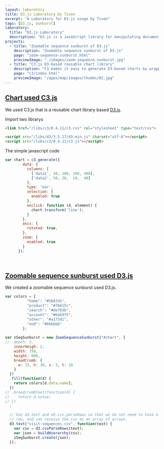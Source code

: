 ```yaml
---
layout: laboratory
title: D3.js Laboratory by Tiven
excerpt: "A Laboratory for D3.js usage by Tiven"
tags: [D3.js, Sunburst]
laboratory:
  title: "D3.js Laboratory"
  description: "D3.js is a JavaScript library for manipulating documents based on data. D3 helps you bring data to life using HTML, SVG, and CSS. D3’s emphasis on web standards gives you the full capabilities of modern browsers without tying yourself to a proprietary framework, combining powerful visualization components and a data-driven approach to DOM manipulation."
projects:
  - title: "Zoomable sequence sunburst of D3.js"
    description: "Zoomable sequence sunburst of D3.js"
    page: "zoom-sequence-sunburst.html"
    previewImage: "./images/zoom-sequence-sunburst.jpg"
  - title: "C3.js D3-based reusable chart library"
    description: "C3 makes it easy to generate D3-based charts by wrapping the code required to construct the entire chart. We don't need to write D3 code any more."
    page: "c3/index.html"
    previewImage: "/apps/map/images/thumbs/02.jpg"
---
```


## [Chart used C3.js][3]

We used C3.js that is a reusable chart library based [D3.js][1].

Import two librarys

```html
<link href="/libs/c3/0.4.11/c3.css" rel="stylesheet" type="text/css">

<script src="/libs/d3/3.5.17/d3.min.js" charset="utf-8"></script>
<script src="/libs/c3/0.4.11/c3.js"></script>
```

The simple javascript code

```javascript
var chart = c3.generate({
        data: {
          columns: [
            ['data1', 30, 200, 100, 400],
            ['data2', 50, 20,  10,  40]
          ],
          type: 'bar',
          selection: {
            enabled: true
          },
          onclick: function (d, element) {
            chart.transform('line');
          }
        },
        axis: {
          rotated: true,
        },
        zoom: {
          enabled: true
        }
      });
```

<br/>

## [Zoomable sequence sunburst used D3.js][2]

We created a zoomable sequence sunburst used D3.js.

```javascript
var colors = {
          "home": "#5687d1",
          "product": "#7b615c",
          "search": "#de783b",
          "account": "#6ab975",
          "other": "#a173d1",
          "end": "#bbbbbb"
        };
        
var zSeqSunburst = new ZoomSequenceSunburst("#chart", {
//  depth: 3,
    innerHeigh: 2,
    width: 750,
    height: 600,
    breadCrumb: {
      w: 75, h: 30, s: 3, t: 10
    }
  })
  .fill(function(d) {
    return colors[d.data.name];
  })
// .breadcrumbText(function(d) {
//    return d.value;
// })
  ;

  // Use d3.text and d3.csv.parseRows so that we do not need to have a header
  // row, and can receive the csv as an array of arrays.
  d3.text("visit-sequences.csv", function(text) {
    var csv = d3.csvParseRows(text);
    var json = buildHierarchy(csv);
    zSeqSunburst.create(json);
  });
```

[1]:https://d3js.org/
[2]:zoom-sequence-sunburst.html
[3]:c3/index.html

<!--
<section>
  <h4>Lists</h4>
  <div class="row">
    <div class="6u 12u$(xsmall)">
      <h5>Unordered</h5>
      <ul>
        <li>Dolor pulvinar etiam magna etiam.</li>
        <li>Sagittis adipiscing lorem eleifend.</li>
        <li>Felis enim feugiat dolore viverra.</li>
      </ul>
      <h5>Alternate</h5>
      <ul class="alt">
        <li>Dolor pulvinar etiam magna etiam.</li>
        <li>Sagittis adipiscing lorem eleifend.</li>
        <li>Felis enim feugiat dolore viverra.</li>
      </ul>
    </div>
    <div class="6u$ 12u$(xsmall)">
      <h5>Ordered</h5>
      <ol>
        <li>Dolor pulvinar etiam magna etiam.</li>
        <li>Etiam vel felis at lorem sed viverra.</li>
        <li>Felis enim feugiat dolore viverra.</li>
        <li>Dolor pulvinar etiam magna etiam.</li>
        <li>Etiam vel felis at lorem sed viverra.</li>
        <li>Felis enim feugiat dolore viverra.</li>
      </ol>
      <h5>Icons</h5>
      <ul class="icons">
        <li><a href="#" class="icon fa-twitter"><span class="label">Twitter</span></a></li>
        <li><a href="#" class="icon fa-facebook"><span class="label">Facebook</span></a></li>
        <li><a href="#" class="icon fa-instagram"><span class="label">Instagram</span></a></li>
        <li><a href="#" class="icon fa-github"><span class="label">Github</span></a></li>
        <li><a href="#" class="icon fa-dribbble"><span class="label">Dribbble</span></a></li>
        <li><a href="#" class="icon fa-tumblr"><span class="label">Tumblr</span></a></li>
      </ul>
    </div>
  </div>
  <h5>Actions</h5>
  <ul class="actions">
    <li><a href="#" class="button special">Default</a></li>
    <li><a href="#" class="button">Default</a></li>
  </ul>
  <ul class="actions small">
    <li><a href="#" class="button special small">Small</a></li>
    <li><a href="#" class="button small">Small</a></li>
  </ul>
  <div class="row">
    <div class="6u 12u$(small)">
      <ul class="actions vertical">
        <li><a href="#" class="button special">Default</a></li>
        <li><a href="#" class="button">Default</a></li>
      </ul>
    </div>
    <div class="6u$ 12u$(small)">
      <ul class="actions vertical small">
        <li><a href="#" class="button special small">Small</a></li>
        <li><a href="#" class="button small">Small</a></li>
      </ul>
    </div>
    <div class="6u 12u$(small)">
      <ul class="actions vertical">
        <li><a href="#" class="button special fit">Default</a></li>
        <li><a href="#" class="button fit">Default</a></li>
      </ul>
    </div>
    <div class="6u$ 12u$(small)">
      <ul class="actions vertical small">
        <li><a href="#" class="button special small fit">Small</a></li>
        <li><a href="#" class="button small fit">Small</a></li>
      </ul>
    </div>
  </div>
  </section>

  <section>
  <h4>Table</h4>
  <h5>Default</h5>
  <div class="table-wrapper">
    <table>
      <thead>
        <tr>
          <th>Name</th>
          <th>Description</th>
          <th>Price</th>
        </tr>
      </thead>
      <tbody>
        <tr>
          <td>Item One</td>
          <td>Ante turpis integer aliquet porttitor.</td>
          <td>29.99</td>
        </tr>
        <tr>
          <td>Item Two</td>
          <td>Vis ac commodo adipiscing arcu aliquet.</td>
          <td>19.99</td>
        </tr>
        <tr>
          <td>Item Three</td>
          <td> Morbi faucibus arcu accumsan lorem.</td>
          <td>29.99</td>
        </tr>
        <tr>
          <td>Item Four</td>
          <td>Vitae integer tempus condimentum.</td>
          <td>19.99</td>
        </tr>
        <tr>
          <td>Item Five</td>
          <td>Ante turpis integer aliquet porttitor.</td>
          <td>29.99</td>
        </tr>
      </tbody>
      <tfoot>
        <tr>
          <td colspan="2"></td>
          <td>100.00</td>
        </tr>
      </tfoot>
    </table>
  </div>

  <h5>Alternate</h5>
  <div class="table-wrapper">
    <table class="alt">
      <thead>
        <tr>
          <th>Name</th>
          <th>Description</th>
          <th>Price</th>
        </tr>
      </thead>
      <tbody>
        <tr>
          <td>Item One</td>
          <td>Ante turpis integer aliquet porttitor.</td>
          <td>29.99</td>
        </tr>
        <tr>
          <td>Item Two</td>
          <td>Vis ac commodo adipiscing arcu aliquet.</td>
          <td>19.99</td>
        </tr>
        <tr>
          <td>Item Three</td>
          <td> Morbi faucibus arcu accumsan lorem.</td>
          <td>29.99</td>
        </tr>
        <tr>
          <td>Item Four</td>
          <td>Vitae integer tempus condimentum.</td>
          <td>19.99</td>
        </tr>
        <tr>
          <td>Item Five</td>
          <td>Ante turpis integer aliquet porttitor.</td>
          <td>29.99</td>
        </tr>
      </tbody>
      <tfoot>
        <tr>
          <td colspan="2"></td>
          <td>100.00</td>
        </tr>
      </tfoot>
    </table>
  </div>
  </section>

  <section>
  <h4>Buttons</h4>
  <ul class="actions">
    <li><a href="#" class="button special">Special</a></li>
    <li><a href="#" class="button">Default</a></li>
  </ul>
  <ul class="actions">
    <li><a href="#" class="button big">Big</a></li>
    <li><a href="#" class="button">Default</a></li>
    <li><a href="#" class="button small">Small</a></li>
  </ul>
  <ul class="actions fit">
    <li><a href="#" class="button special fit">Fit</a></li>
    <li><a href="#" class="button fit">Fit</a></li>
  </ul>
  <ul class="actions fit small">
    <li><a href="#" class="button special fit small">Fit + Small</a></li>
    <li><a href="#" class="button fit small">Fit + Small</a></li>
  </ul>
  <ul class="actions">
    <li><a href="#" class="button special icon fa-download">Icon</a></li>
    <li><a href="#" class="button icon fa-download">Icon</a></li>
  </ul>
  <ul class="actions">
    <li><span class="button special disabled">Special</span></li>
    <li><span class="button disabled">Default</span></li>
  </ul>
  </section>

  <section>
  <h4>Form</h4>
  <form method="post" action="#">
    <div class="row uniform 50%">
      <div class="6u 12u$(xsmall)">
        <input type="text" name="demo-name" id="demo-name" value="" placeholder="Name" />
      </div>
      <div class="6u$ 12u$(xsmall)">
        <input type="email" name="demo-email" id="demo-email" value="" placeholder="Email" />
      </div>
      <div class="12u$">
        <div class="select-wrapper">
          <select name="demo-category" id="demo-category">
            <option value="">- Category -</option>
            <option value="1">Manufacturing</option>
            <option value="1">Shipping</option>
            <option value="1">Administration</option>
            <option value="1">Human Resources</option>
          </select>
        </div>
      </div>
      <div class="4u 12u$(small)">
        <input type="radio" id="demo-priority-low" name="demo-priority" checked>
        <label for="demo-priority-low">Low Priority</label>
      </div>
      <div class="4u 12u$(small)">
        <input type="radio" id="demo-priority-normal" name="demo-priority">
        <label for="demo-priority-normal">Normal Priority</label>
      </div>
      <div class="4u$ 12u(small)">
        <input type="radio" id="demo-priority-high" name="demo-priority">
        <label for="demo-priority-high">High Priority</label>
      </div>
      <div class="6u 12u$(small)">
        <input type="checkbox" id="demo-copy" name="demo-copy">
        <label for="demo-copy">Email me a copy of this message</label>
      </div>
      <div class="6u$ 12u$(small)">
        <input type="checkbox" id="demo-human" name="demo-human" checked>
        <label for="demo-human">I am a human and not a robot</label>
      </div>
      <div class="12u$">
        <textarea name="demo-message" id="demo-message" placeholder="Enter your message" rows="6"></textarea>
      </div>
      <div class="12u$">
        <ul class="actions">
          <li><input type="submit" value="Send Message" class="special" /></li>
          <li><input type="reset" value="Reset" /></li>
        </ul>
      </div>
    </div>
  </form>
  </section>

  <section>
  <h4>Image</h4>
  <h5>Fit</h5>
  <div class="box alt">
    <div class="row 50% uniform">
      <div class="12u$"><span class="image fit"><img src="../map/images/thumbs/01.jpg" alt="" /></span></div>
      <div class="4u"><span class="image fit"><img src="../map/images/thumbs/01.jpg" alt="" /></span></div>
      <div class="4u"><span class="image fit"><img src="../map/images/thumbs/02.jpg" alt="" /></span></div>
      <div class="4u$"><span class="image fit"><img src="../map/images/thumbs/03.jpg" alt="" /></span></div>
      <div class="4u"><span class="image fit"><img src="../map/images/thumbs/01.jpg" alt="" /></span></div>
      <div class="4u"><span class="image fit"><img src="../map/images/thumbs/02.jpg" alt="" /></span></div>
      <div class="4u$"><span class="image fit"><img src="../map/images/thumbs/03.jpg" alt="" /></span></div>
      <div class="4u"><span class="image fit"><img src="../map/images/thumbs/03.jpg" alt="" /></span></div>
      <div class="4u"><span class="image fit"><img src="../map/images/thumbs/02.jpg" alt="" /></span></div>
      <div class="4u$"><span class="image fit"><img src="../map/images/thumbs/01.jpg" alt="" /></span></div>
    </div>
  </div>
  <h5>Left &amp; Right</h5>
  <p><span class="image left"><img src="/images/bio-photo.jpg" alt="" /></span>Fringilla nisl. Donec accumsan interdum nisi, quis tincidunt felis sagittis eget. tempus euismod. Vestibulum ante ipsum primis in faucibus vestibulum. Blandit adipiscing eu felis iaculis volutpat ac adipiscing accumsan eu faucibus. Integer ac pellentesque praesent tincidunt felis sagittis eget. tempus euismod. Vestibulum ante ipsum primis in faucibus vestibulum. Blandit adipiscing eu felis iaculis volutpat ac adipiscing accumsan eu faucibus. Integer ac pellentesque praesent. Donec accumsan interdum nisi, quis tincidunt felis sagittis eget. tempus euismod. Vestibulum ante ipsum primis in faucibus vestibulum. Blandit adipiscing eu felis iaculis volutpat ac adipiscing accumsan eu faucibus. Integer ac pellentesque praesent tincidunt felis sagittis eget. tempus euismod. Vestibulum ante ipsum primis in faucibus vestibulum. Blandit adipiscing eu felis iaculis volutpat ac adipiscing accumsan eu faucibus. Integer ac pellentesque praesent.</p>
  <p><span class="image right"><img src="/images/bio-photo-alt.jpg" alt="" /></span>Fringilla nisl. Donec accumsan interdum nisi, quis tincidunt felis sagittis eget. tempus euismod. Vestibulum ante ipsum primis in faucibus vestibulum. Blandit adipiscing eu felis iaculis volutpat ac adipiscing accumsan eu faucibus. Integer ac pellentesque praesent tincidunt felis sagittis eget. tempus euismod. Vestibulum ante ipsum primis in faucibus vestibulum. Blandit adipiscing eu felis iaculis volutpat ac adipiscing accumsan eu faucibus. Integer ac pellentesque praesent. Donec accumsan interdum nisi, quis tincidunt felis sagittis eget. tempus euismod. Vestibulum ante ipsum primis in faucibus vestibulum. Blandit adipiscing eu felis iaculis volutpat ac adipiscing accumsan eu faucibus. Integer ac pellentesque praesent tincidunt felis sagittis eget. tempus euismod. Vestibulum ante ipsum primis in faucibus vestibulum. Blandit adipiscing eu felis iaculis volutpat ac adipiscing accumsan eu faucibus. Integer ac pellentesque praesent.</p>
  </section>
-->